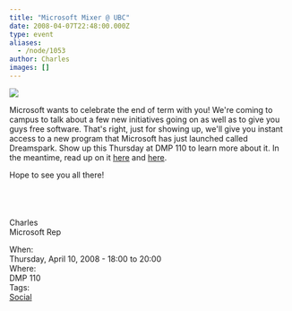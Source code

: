 ```yaml
---
title: "Microsoft Mixer @ UBC"
date: 2008-04-07T22:48:00.000Z
type: event
aliases:
  - /node/1053
author: Charles
images: []
---
```


<div class="field field-name-body field-type-text-with-summary field-label-hidden"><div class="field-items"><div class="field-item even"><p><a href="https://www.microsoft.com"><img src="http://www.whoischarles.com/files/images/microsoft_logo.jpg"></a></p>
<p>Microsoft wants to celebrate the end of term with you!  We&apos;re coming to campus to talk about a few new initiatives going on as well as to give you guys free software.  That&apos;s right, just for showing up, we&apos;ll give you instant access to a new program that Microsoft has just launched called Dreamspark.  Show up this Thursday at DMP 110 to learn more about it.  In the meantime, read up on it <a href="http://school.whoischarles.com/content/microsoft-dreamspark-ubc">here</a> and <a href="http://school.whoischarles.com/content/microsoft-really-targeting-college-and-university-studentsin-good-way">here</a>.</p>
<p>Hope to see you all there!<br>
<br>&#xA0;<br>
<br>&#xA0;<br>
Charles<br>
Microsoft Rep</p>
</div></div></div><div class="field field-name-field-dates field-type-datetime field-label-above"><div class="field-label">When:&#xA0;</div><div class="field-items"><div class="field-item even"><span class="date-display-single">Thursday, April 10, 2008 - <span class="date-display-range"><span class="date-display-start">18:00</span> to <span class="date-display-end">20:00</span></span></span></div></div></div><div class="field field-name-field-location field-type-text field-label-above"><div class="field-label">Where:&#xA0;</div><div class="field-items"><div class="field-item even">DMP 110</div></div></div>    <footer>
    <div class="field field-name-field-tags field-type-taxonomy-term-reference field-label-above"><div class="field-label">Tags:&#xA0;</div><div class="field-items"><div class="field-item even"><a href="/social">Social</a></div></div></div>      </footer>